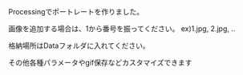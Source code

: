 Processingでポートレートを作りました。

画像を追加する場合は、1から番号を振ってください。
ex)1.jpg, 2.jpg, ..

格納場所はDataフォルダに入れてください。

その他各種パラメータやgif保存などカスタマイズできます

